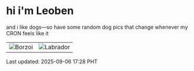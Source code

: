 # hi i'm Leoben

and i like dogs—so have some random dog pics that change whenever my CRON feels like it

|  |  |
|--------|----------|
| ![Borzoi](https://random-dog-vercel.vercel.app/api/random-borzoi?v=1757150882) | ![Labrador](https://random-dog-vercel.vercel.app/api/random-labrador?v=1757150882) |

Last updated: 2025-09-06 17:28 PHT
